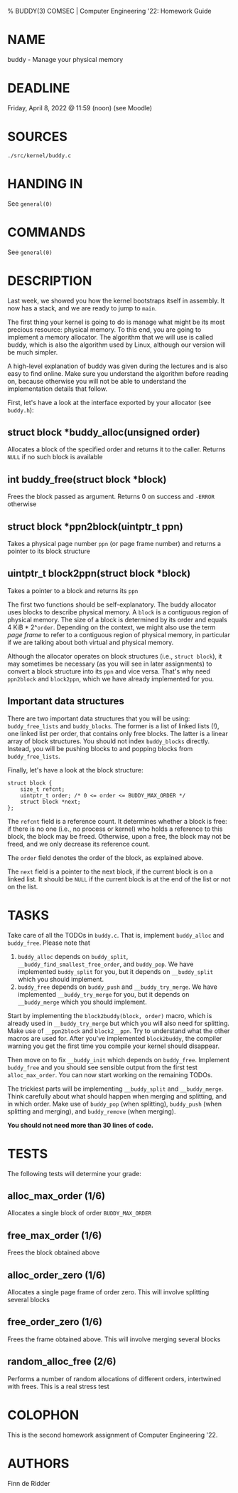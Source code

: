 % BUDDY(3) COMSEC | Computer Engineering '22: Homework Guide

# NAME
buddy - Manage your physical memory

# DEADLINE
Friday, April 8, 2022 @ 11:59 (noon) (see Moodle)

# SOURCES
`./src/kernel/buddy.c`

# HANDING IN
See `general(0)`

# COMMANDS
See `general(0)`

# DESCRIPTION
Last week, we showed you how the kernel bootstraps itself in assembly. It now has a stack, and we are ready to jump to `main`.

The first thing your kernel is going to do is manage what might be its most precious resource: physical memory. To this end, you are going to implement a memory allocator. The algorithm that we will use is called buddy, which is also the algorithm used by Linux, although our version will be much simpler.

A high-level explanation of buddy was given during the lectures and is also easy to find online. Make sure you understand the algorithm before reading on, because otherwise you will not be able to understand the implementation details that follow.

First, let's have a look at the interface exported by your allocator (see `buddy.h`):

## struct block *buddy_alloc(unsigned order)

Allocates a block of the specified order and returns it to the caller. Returns `NULL` if no such block is available

## int buddy_free(struct block *block)

Frees the block passed as argument. Returns 0 on success and `-ERROR` otherwise

## struct block *ppn2block(uintptr_t ppn)

Takes a physical page number `ppn` (or page frame number) and returns a pointer to its block structure

## uintptr_t block2ppn(struct block *block)

Takes a pointer to a block and returns its `ppn`

The first two functions should be self-explanatory. The buddy allocator uses blocks to describe physical memory. A `block` is a contiguous region of physical memory. The size of a block is determined by its order and equals 4 KiB * 2^`order`. Depending on the context, we might also use the term *page frame* to refer to a contiguous region of physical memory, in particular if we are talking about both virtual and physical memory.

Although the allocator operates on block structures (i.e., `struct block`), it may sometimes be necessary (as you will see in later assignments) to convert a block structure into its `ppn` and vice versa. That's why need `ppn2block` and `block2ppn`, which we have already implemented for you.

## Important data structures

There are two important data structures that you will be using: `buddy_free_lists` and `buddy_blocks`. The former is a list of linked lists (!), one linked list per order, that contains only free blocks. The latter is a linear array of block structures. You should not index `buddy_blocks` directly. Instead, you will be pushing blocks to and popping blocks from `buddy_free_lists`.

Finally, let's have a look at the block structure:

```
struct block {
	size_t refcnt;
	uintptr_t order; /* 0 <= order <= BUDDY_MAX_ORDER */
	struct block *next;
};
```

The `refcnt` field is a reference count. It determines whether a block is free: if there is no one (i.e., no process or kernel) who holds a reference to this block, the block may be freed. Otherwise, upon a free, the block may not be freed, and we only decrease its reference count.

The `order` field denotes the order of the block, as explained above.

The `next` field is a pointer to the next block, if the current block is on a linked list. It should be `NULL` if the current block is at the end of the list or not on the list. 

# TASKS

Take care of all the TODOs in `buddy.c`. That is, implement `buddy_alloc` and `buddy_free`. Please note that

1. `buddy_alloc` depends on `buddy_split`, `__buddy_find_smallest_free_order`, and `buddy_pop`. We have implemented `buddy_split` for you, but it depends on `__buddy_split` which you should implement.
2. `buddy_free` depends on `buddy_push` and `__buddy_try_merge`. We have implemented `__buddy_try_merge` for you, but it depends on `__buddy_merge` which you should implement.

Start by implementing the `block2buddy(block, order)` macro, which is already used in `__buddy_try_merge` but which you will also need for splitting. Make use of `__ppn2block` and `block2__ppn`. Try to understand what the other macros are used for. After you've implemented `block2buddy`, the compiler warning you get the first time you compile your kernel should disappear.

Then move on to fix `__buddy_init` which depends on `buddy_free`. Implement `buddy_free` and you should see sensible output from the first test `alloc_max_order`. You can now start working on the remaining TODOs.

The trickiest parts will be implementing `__buddy_split` and `__buddy_merge`. Think carefully about what should happen when merging and splitting, and in which order. Make use of `buddy_pop` (when splitting), `buddy_push` (when splitting and merging), and `buddy_remove` (when merging).

**You should not need more than 30 lines of code.**

# TESTS

The following tests will determine your grade:

## alloc_max_order (1/6)

Allocates a single block of order `BUDDY_MAX_ORDER`

## free_max_order (1/6)

Frees the block obtained above

## alloc_order_zero (1/6)

Allocates a single page frame of order zero. This will involve splitting several blocks

## free_order_zero (1/6)

Frees the frame obtained above. This will involve merging several blocks

## random_alloc_free (2/6)

Performs a number of random allocations of different orders, intertwined with frees. This is a real stress test

# COLOPHON
This is the second homework assignment of Computer Engineering '22.

# AUTHORS
Finn de Ridder
